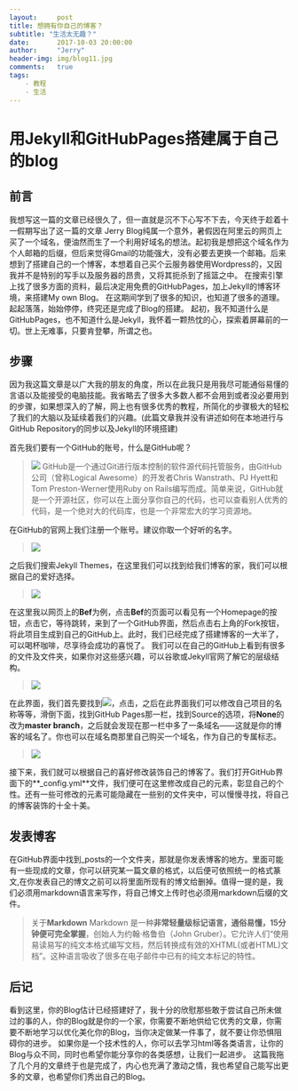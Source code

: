```yaml
---
layout:     post
title: 想拥有你自己的博客？
subtitle: "生活太无趣？"
date:       2017-10-03 20:00:00
author:     "Jerry"
header-img: img/blog11.jpg
comments:   true
tags:
    - 教程
    - 生活
---
```

# 用Jekyll和GitHubPages搭建属于自己的blog
## 前言
我想写这一篇的文章已经很久了，但一直就是沉不下心写不下去，今天终于趁着十一假期写出了这一篇的文章
Jerry Blog纯属一个意外，暑假因在阿里云的网页上买了一个域名，便油然而生了一个利用好域名的想法。起初我是想把这个域名作为个人邮箱的后缀，但后来觉得Gmail的功能强大，没有必要去更换一个邮箱。后来想到了搭建自己的一个博客，本想着自己买个云服务器使用Wordpress的，又因我并不是特别的写手以及服务器的昂贵，又将其扼杀到了摇篮之中。
在搜索引擎上找了很多方面的资料，最后决定用免费的GitHubPages，加上Jekyll的博客环境，来搭建My own Blog。
在这期间学到了很多的知识，也知道了很多的道理。起起落落，始始停停，终究还是完成了Blog的搭建。
起初，我不知道什么是GitHubPages，也不知道什么是Jekyll，我怀着一颗热忱的心，探索着屏幕前的一切。世上无难事，只要肯登攀，所谓之也。

## 步骤
因为我这篇文章是以广大我的朋友的角度，所以在此我只是用我尽可能通俗易懂的言语以及能接受的电脑技能。我省略去了很多大多数人都不会用到或者没必要用到的步骤，如果想深入的了解，网上也有很多优秀的教程，所简化的步骤极大的轻松了我们的大脑以及延续着我们的兴趣。(此篇文章我并没有讲述如何在本地进行与GitHub Repository的同步以及Jekyll的环境搭建)


首先我们要有一个GitHub的账号，什么是GitHub呢？
>![](https://ws3.sinaimg.cn/large/006tNc79gy1fk54dkrpcgj30c803l74b.jpg)
>GitHub是一个通过Git进行版本控制的软件源代码托管服务，由GitHub公司（曾称Logical Awesome）的开发者Chris Wanstrath、PJ Hyett和Tom Preston-Werner使用Ruby on Rails编写而成。简单来说，GitHub就是一个开源社区，你可以在上面分享你自己的代码，也可以查看别人优秀的代码，是一个绝对大的代码库，也是一个非常宏大的学习资源地。

在GitHub的官网上我们注册一个账号。建议你取一个好听的名字。
>![](https://ws2.sinaimg.cn/large/006tNc79gy1fk54mu7ijyj31kw0xsdoe.jpg)
 
之后我们搜索Jekyll Themes，在这里我们可以找到给我们博客的家，我们可以根据自己的爱好选择。
>![](https://ws3.sinaimg.cn/large/006tNc79gy1fk554jwal8j31kw0xzk2g.jpg)

在这里我以网页上的**Bef**为例，点击**Bef**的页面可以看见有一个Homepage的按钮，点击它，等待跳转，来到了一个GitHub界面，然后点击右上角的Fork按钮，将此项目生成到自己的GitHub上。此时，我们已经完成了搭建博客的一大半了，可以喝杯咖啡，尽享待会成功的喜悦了。
我们可以在自己的GitHub上看到有很多的文件及文件夹，如果你对这些感兴趣，可以谷歌或Jekyll官网了解它的层级结构。
>![](https://ws1.sinaimg.cn/large/006tNc79gy1fk55r52aszj31jw0xm7d4.jpg)

在此界面，我们首先要找到![](https://ws2.sinaimg.cn/large/006tNc79gy1fk55ztivr8j304a01c3yc.jpg)，点击，之后在此界面我们可以修改自己项目的名称等等，滑倒下面，找到GitHub Pages那一栏，找到Source的选项，将**None**的改为**master branch**，之后就会发现在那一栏中多了一条域名——这就是你的博客的域名了。你也可以在域名商那里自己购买一个域名，作为自己的专属标志。
>![](https://ws2.sinaimg.cn/large/006tNc79gy1fk569ipbfej31jy0xc45d.jpg)
 
 接下来，我们就可以根据自己的喜好修改装饰自己的博客了。我们打开GitHub界面下的**_config.yml**文件，我们便可在这里修改成自己的元素，彰显自己的个性。还有一些可修改的元素可能隐藏在一些别的文件夹中，可以慢慢寻找，将自己的博客装饰的十全十美。

## 发表博客
在GitHub界面中找到_posts的一个文件夹，那就是你发表博客的地方。里面可能有一些现成的文章，你可以研究某一篇文章的格式，以后便可依照统一的格式篆文,在你发表自己的博文之前可以将里面所现有的博文给删掉。值得一提的是，我们必须用markdown语言来写作，将自己博文上传时也必须用markdown后缀的文件。
>关于**Markdown**
>Markdown 是一种**非常轻量级标记语言，通俗易懂，15分钟便可完全掌握**，创始人为约翰·格鲁伯（John Gruber）。它允许人们“使用易读易写的纯文本格式编写文档，然后转换成有效的XHTML(或者HTML)文档”。这种语言吸收了很多在电子邮件中已有的纯文本标记的特性。

## 后记
看到这里，你的Blog估计已经搭建好了，我十分的欣慰那些敢于尝试自己所未做过的事的人，你的Blog就是你的一个家，你需要不断地供给它优秀的文章，你需要不断地学习以优化美化你的Blog，当你决定做某一件事了，就不要让你恐惧阻碍你的进步。
如果你是一个技术性的人，你可以去学习html等各类语言，让你的Blog与众不同，同时也希望你能分享你的各类感想，让我们一起进步。
这篇我拖了几个月的文章终于也是完成了，内心也充满了激动之情，我也希望自己能写出更多的文章，也希望你们秀出自己的Blog。

 
 


